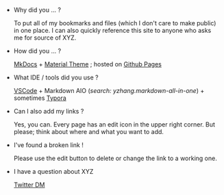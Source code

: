 - Why did you ... ?

    To put all of my bookmarks and files (which I don't care to make public) in one place. I can also quickly reference this site to anyone who asks me for source of XYZ.

- How did you ... ?

    [MkDocs](https://www.mkdocs.org/) + [Material Theme](https://squidfunk.github.io/mkdocs-material/) ; hosted on [Github Pages](https://pages.github.com/)

- What IDE / tools did you use ?

    [VSCode](https://code.visualstudio.com/) + Markdown AIO (*search: yzhang.markdown-all-in-one*) + sometimes [Typora](https://typora.io/)

- Can I also add my links ?

    Yes, you can. Every page has an edit icon in the upper right corner. But please; think about where and what you want to add. 

- I've found a broken link !

    Please use the edit button to delete or change the link to a working one.

- I have a question about XYZ

    [Twitter DM](https://twitter.com/finoozer)
